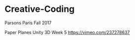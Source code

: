 # Creative-Coding
Parsons Paris Fall 2017

Paper Planes Unity 3D Week 5 
https://vimeo.com/237278637
